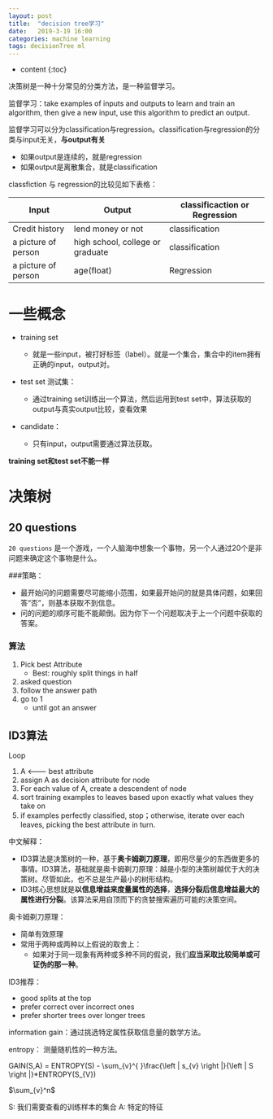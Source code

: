 ```yaml
---
layout: post
title:  "decision tree学习"
date:   2019-3-19 16:00
categories: machine learning
tags: decisionTree ml
---
```


* content
{:toc}

决策树是一种十分常见的分类方法，是一种监督学习。

监督学习：take examples of inputs and outputs to learn and train an algorithm, then give a new input, use this algorithm to predict an output.

监督学习可以分为classification与regression。classification与regression的分类与input无关，**与output有关**
- 如果output是连续的，就是regression
- 如果output是离散集合，就是classification

classfiction 与 regression的比较见如下表格：

| Input | Output | classificaction or Regression |
| ---- | ---- | ---- | 
| Credit history | lend money or not | classification |
| a picture of person | high school, college or graduate | classification |
| a picture of person | age(float) | Regression |


# 一些概念
- training set 
    - 就是一些input，被打好标签（label）。就是一个集合，集合中的item拥有正确的input，output对。

- test set 测试集： 
    - 通过training set训练出一个算法，然后运用到test set中，算法获取的output与真实output比较，查看效果
- candidate：
    - 只有input，output需要通过算法获取。

**training set和test set不能一样**

# 决策树
## 20 questions
`20 questions` 是一个游戏，一个人脑海中想象一个事物，另一个人通过20个是非问题来确定这个事物是什么。

###策略：
- 最开始问的问题需要尽可能缩小范围，如果最开始问的就是具体问题，如果回答“否”，则基本获取不到信息。
- 问的问题的顺序可能不能颠倒。因为你下一个问题取决于上一个问题中获取的答案。

### 算法
1. Pick best Attribute
    - Best: roughly split things in half
2. asked question 
3. follow the answer path
4. go to 1
    - until got an answer

## ID3算法
Loop
1. A <--- best attribute
2. assign A as decision attribute for node
3. For each value of A, create a descendent of node
4. sort training examples to leaves based upon exactly what values they take on
5. if examples perfectly classified, stop；otherwise, iterate over each leaves, picking the best attribute in turn.

中文解释：
- ID3算法是决策树的一种，基于**奥卡姆剃刀原理**，即用尽量少的东西做更多的事情。ID3算法，基础就是奥卡姆剃刀原理：越是小型的决策树越优于大的决策树。尽管如此，也不总是生产最小的树形结构。
- ID3核心思想就是**以信息增益来度量属性的选择**，**选择分裂后信息增益最大的属性进行分裂**。该算法采用自顶而下的贪婪搜索遍历可能的决策空间。

奥卡姆剃刀原理：
- 简单有效原理
- 常用于两种或两种以上假说的取舍上：
    - 如果对于同一现象有两种或多种不同的假说，我们**应当采取比较简单或可证伪的那一种**。

ID3推荐：
- good splits at the top
- prefer correct over incorrect ones
- prefer shorter trees over longer trees

information gain：通过挑选特定属性获取信息量的数学方法。

entropy： 测量随机性的一种方法。

GAIN(S,A) = ENTROPY(S) - \sum_{v}^{ }\frac{\left | s_{v} \right |}{\left | S \right |}*ENTROPY(S_{V})

$\sum_{v}^n$

S: 我们需要查看的训练样本的集合
A: 特定的特征


